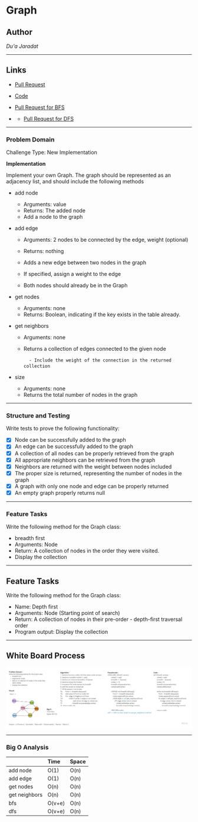 # Graph

## Author
*Du'a Jaradat*

---

## Links
- [Pull Request](https://github.com/duajaradat/data-structures-and-algorithms/pull/49)

- [Code](https://github.com/duajaradat/data-structures-and-algorithms/blob/graph/python/data_structure/graph/graph.py)

- [Pull Request for BFS ](https://github.com/duajaradat/data-structures-and-algorithms/pull/50)

- - [Pull Request for DFS ](https://github.com/duajaradat/data-structures-and-algorithms/pull/52)
---

### Problem Domain

Challenge Type: New Implementation

**Implementation**

Implement your own Graph. The graph should be represented as an adjacency list, and should include the following methods

- add node

     - Arguments: value
     - Returns: The added node
     - Add a node to the graph

- add edge
     - Arguments: 2 nodes to be connected by the edge, weight (optional)

     - Returns: nothing
     - Adds a new edge between two nodes in the graph
     - If specified, assign a weight to the edge
     - Both nodes should already be in the Graph

- get nodes
     - Arguments: none
     - Returns: Boolean, indicating if the key exists in the table already.

- get neighbors
     - Arguments: none
     - Returns a collection of edges connected to the given node

             - Include the weight of the connection in the returned collection

- size
     - Arguments: none
     - Returns the total number of nodes in the graph

---
### Structure and Testing

Write tests to prove the following functionality:

- [x] Node can be successfully added to the graph
- [x] An edge can be successfully added to the graph
- [x] A collection of all nodes can be properly retrieved from the graph
- [x] All appropriate neighbors can be retrieved from the graph
- [x] Neighbors are returned with the weight between nodes included
- [x] The proper size is returned, representing the number of nodes in the graph
- [x] A graph with only one node and edge can be properly returned
- [x] An empty graph properly returns null

---

###  Feature Tasks

Write the following method for the Graph class:

 - breadth first
 - Arguments: Node
 - Return: A collection of nodes in the order they were visited.
 - Display the collection

---

## Feature Tasks
Write the following method for the Graph class:

 - Name: Depth first
 - Arguments: Node (Starting point of search)
 - Return: A collection of nodes in their pre-order - depth-first traversal order
 - Program output: Display the collection

---

## White Board Process

![BFS Graph](bfs-graph.jpg)

---
### Big O Analysis


|| Time | Space |
|:-----------| :----------- | :----------- |
|add node| O(1) | O(n) |
|add edge| O(1) | O(n) |
|get nodes| O(n) | O(n) |
|get neighbors| O(n) | O(n) |
|bfs| O(v+e) | O(n) |
|dfs| O(v+e) | O(n) |

